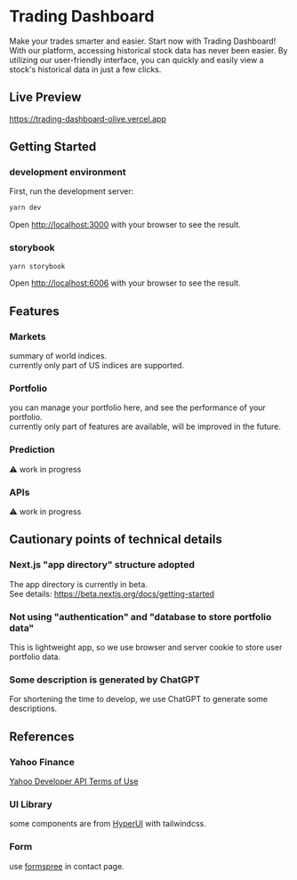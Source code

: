 # Trading Dashboard

Make your trades smarter and easier. Start now with Trading Dashboard!  
With our platform, accessing historical stock data has never been easier. By utilizing our user-friendly interface, you can quickly and easily view a stock's historical data in just a few clicks.

## Live Preview

https://trading-dashboard-olive.vercel.app

## Getting Started

### development environment

First, run the development server:

```bash
yarn dev
```

Open [http://localhost:3000](http://localhost:3000) with your browser to see the result.

### storybook

```bash
yarn storybook
```

Open [http://localhost:6006](http://localhost:6006) with your browser to see the result.

## Features

### Markets

summary of world indices.  
currently only part of US indices are supported.

### Portfolio

you can manage your portfolio here, and see the performance of your portfolio.  
currently only part of features are available, will be improved in the future.

### Prediction

:warning: work in progress

### APIs

:warning: work in progress

## Cautionary points of technical details

### Next.js "app directory" structure adopted

The app directory is currently in beta.  
See details: https://beta.nextjs.org/docs/getting-started

### Not using "authentication" and "database to store portfolio data"

This is lightweight app, so we use browser and server cookie to store user portfolio data.

### Some description is generated by ChatGPT

For shortening the time to develop, we use ChatGPT to generate some descriptions.

## References

### Yahoo Finance

[Yahoo Developer API Terms of Use](https://legal.yahoo.com/us/en/yahoo/terms/product-atos/apiforydn/index.html)

### UI Library

some components are from [HyperUI](https://www.hyperui.dev/) with tailwindcss.

### Form

use [formspree](https://formspree.io/) in contact page.
